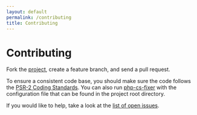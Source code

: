 ```yaml
---
layout: default
permalink: /contributing
title: Contributing
---
```


# Contributing

Fork the [project](https://github.com/thephpleague/iso3166), create a feature branch, and send a pull request.

To ensure a consistent code base, you should make sure the code follows the [PSR-2 Coding Standards](http://www.php-fig.org/psr/psr-2/). You can also run [php-cs-fixer](https://github.com/FriendsOfPHP/PHP-CS-Fixer) with the configuration file that can be found in the project root directory.

If you would like to help, take a look at the [list of open issues](https://github.com/thephpleague/iso3166/issues).
